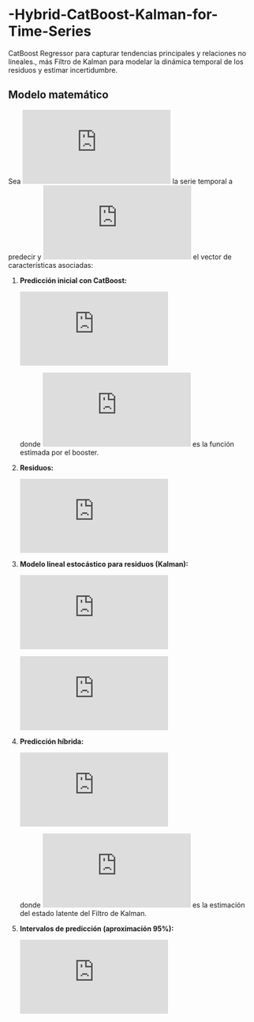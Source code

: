 # -Hybrid-CatBoost-Kalman-for-Time-Series
CatBoost Regressor para capturar tendencias principales y relaciones no lineales., más Filtro de Kalman para modelar la dinámica temporal de los residuos y estimar incertidumbre.
## Modelo matemático

Sea ![y_t](https://latex.codecogs.com/png.latex?y_t) la serie temporal a predecir y ![\mathbf{x}_t](https://latex.codecogs.com/png.latex?%5Cmathbf%7Bx%7D_t) el vector de características asociadas:

1. **Predicción inicial con CatBoost:**

   ![\hat{y}^{\text{boost}}_t = f_{\text{CatBoost}}(\mathbf{x}_t)](https://latex.codecogs.com/png.latex?%5Chat%7By%7D%5E%7B%5Ctext%7Bboost%7D%7D_t%20%3D%20f_%7B%5Ctext%7BCatBoost%7D%7D%28%5Cmathbf%7Bx%7D_t%29)

   donde ![f_{\text{CatBoost}}](https://latex.codecogs.com/png.latex?f_%7B%5Ctext%7BCatBoost%7D%7D) es la función estimada por el booster.

2. **Residuos:**

   ![r_t = y_t - \hat{y}^{\text{boost}}_t](https://latex.codecogs.com/png.latex?r_t%20%3D%20y_t%20-%20%5Chat%7By%7D%5E%7B%5Ctext%7Bboost%7D%7D_t)

3. **Modelo lineal estocástico para residuos (Kalman):**

   ![z_t = \phi z_{t-1} + \epsilon_t, \;\;\; \epsilon_t \sim \mathcal{N}(0, \sigma^2_{\text{trans}})](https://latex.codecogs.com/png.latex?z_t%20%3D%20%5Cphi%20z_%7Bt-1%7D%20%2B%20%5Cepsilon_t%2C%20%5C%3B%5C%3B%5C%3B%20%5Cepsilon_t%20%5Csim%20%5Cmathcal%7BN%7D%280%2C%20%5Csigma%5E2_%7B%5Ctext%7Btrans%7D%7D%29)

   ![r_t = z_t + \eta_t, \;\;\; \eta_t \sim \mathcal{N}(0, \sigma^2_{\text{obs}})](https://latex.codecogs.com/png.latex?r_t%20%3D%20z_t%20%2B%20%5Ceta_t%2C%20%5C%3B%5C%3B%5C%3B%20%5Ceta_t%20%5Csim%20%5Cmathcal%7BN%7D%280%2C%20%5Csigma%5E2_%7B%5Ctext%7Bobs%7D%7D%29)

4. **Predicción híbrida:**

   ![\hat{y}_t^{\text{hybrid}} = \hat{y}^{\text{boost}}_t + \hat{z}_t](https://latex.codecogs.com/png.latex?%5Chat%7By%7D_t%5E%7B%5Ctext%7Bhybrid%7D%7D%20%3D%20%5Chat%7By%7D%5E%7B%5Ctext%7Bboost%7D%7D_t%20%2B%20%5Chat%7Bz%7D_t)

   donde ![\hat{z}_t](https://latex.codecogs.com/png.latex?%5Chat%7Bz%7D_t) es la estimación del estado latente del Filtro de Kalman.

5. **Intervalos de predicción (aproximación 95%):**

   ![\hat{y}_t^{\text{hybrid}} \pm 2 \sqrt{\operatorname{Var}(\hat{z}_t)}](https://latex.codecogs.com/png.latex?%5Chat%7By%7D_t%5E%7B%5Ctext%7Bhybrid%7D%7D%20%5Cpm%202%20%5Csqrt%7B%5Coperatorname%7BVar%7D%28%5Chat%7Bz%7D_t%29%7D)
